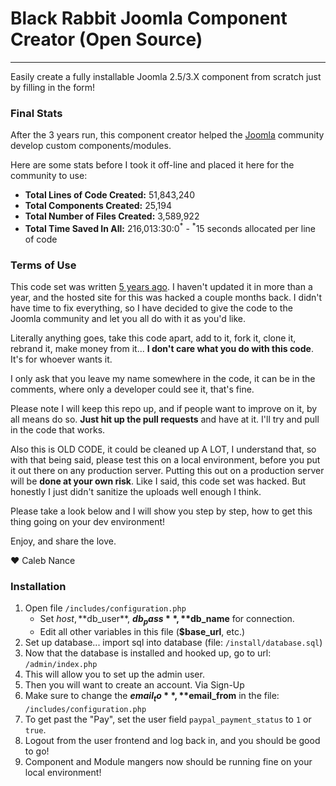 # Black Rabbit Joomla Component Creator (Open Source)

---

Easily create a fully installable Joomla 2.5/3.X component from scratch just by filling in the form!

### Final Stats

After the 3 years run, this component creator helped the [Joomla](https://www.joomla.org) community develop custom components/modules.

Here are some stats before I took it off-line and placed it here for the community to use:

- **Total Lines of Code Created:** 51,843,240
- **Total Components Created:** 25,194
- **Total Number of Files Created:** 3,589,922
- **Total Time Saved In All:** 216,013:30:0<sup>\*</sup>
		- <sup>\*</sup>15 seconds allocated per line of code

### Terms of Use

This code set was written [5 years ago](https://twitter.com/calebnance/status/335807921076178944). I haven't updated it in more than a year, and the hosted site for this was hacked a couple months back. I didn't have time to fix everything, so I have decided to give the code to the Joomla community and let you all do with it as you'd like.

Literally anything goes, take this code apart, add to it, fork it, clone it, rebrand it, make money from it... **I don't care what you do with this code**. It's for whoever wants it.

I only ask that you leave my name somewhere in the code, it can be in the comments, where only a developer could see it, that's fine.

Please note I will keep this repo up, and if people want to improve on it, by all means do so. **Just hit up the pull requests** and have at it. I'll try and pull in the code that works.

Also this is OLD CODE, it could be cleaned up A LOT, I understand that, so with that being said, please test this on a local environment, before you put it out there on any production server. Putting this out on a production server will be **done at your own risk**. Like I said, this code set was hacked. But honestly I just didn't sanitize the uploads well enough I think.

Please take a look below and I will show you step by step, how to get this thing going on your dev environment!

Enjoy, and share the love.

:heart: Caleb Nance

### Installation

1.  Open file `/includes/configuration.php`
    - Set $host, **$db_user**, **$db_pass**, **$db_name** for connection.
    - Edit all other variables in this file (**$base_url**, etc.)
2.  Set up database... import sql into database (file: `/install/database.sql`)
3.  Now that the database is installed and hooked up, go to url: `/admin/index.php`
4.  This will allow you to set up the admin user.
5.  Then you will want to create an account. Via Sign-Up
6.  Make sure to change the **$email_to**, **$email_from** in the file: `/includes/configuration.php`
7.  To get past the "Pay", set the user field `paypal_payment_status` to `1` or `true`.
8.  Logout from the user frontend and log back in, and you should be good to go!
9.  Component and Module mangers now should be running fine on your local environment!
